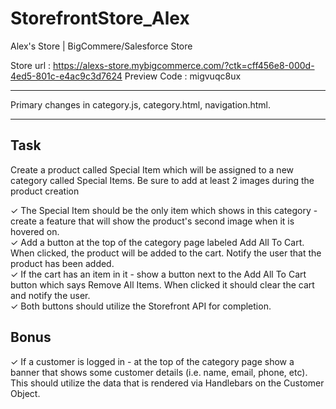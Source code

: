# StorefrontStore_Alex
Alex's Store | BigCommere/Salesforce Store

Store url : https://alexs-store.mybigcommerce.com/?ctk=cff456e8-000d-4ed5-801c-e4ac9c3d7624
Preview Code : migvuqc8ux
_____________________________

Primary changes in category.js, category.html, navigation.html.
_____________________________

Task
----------
Create a product called Special Item which will be assigned to a new category called Special Items. Be sure to add at least 2 images during the product creation

✓ The Special Item should be the only item which shows in this category - create a feature that will show the product's second image when it is hovered on. <br />
✓ Add a button at the top of the category page labeled Add All To Cart. When clicked, the product will be added to the cart. Notify the user that the product has been added. <br />
✓ If the cart has an item in it - show a button next to the Add All To Cart button which says Remove All Items. When clicked it should clear the cart and notify the user. <br />
✓ Both buttons should utilize the Storefront API for completion. <br />

Bonus
----------
✓ If a customer is logged in - at the top of the category page show a banner that shows some customer details (i.e. name, email, phone, etc). This should utilize the data that is rendered via Handlebars on the Customer Object. 

